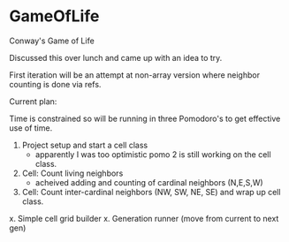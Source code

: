 # GameOfLife
Conway's Game of Life


Discussed this over lunch and came up with an idea to try.

First iteration will be an attempt at non-array version where neighbor counting is done via refs.


Current plan:

Time is constrained so will be running in three Pomodoro's to get effective use of time.

1. Project setup and start a cell class
    - apparently I was too optimistic pomo 2 is still working on the cell class.
2. Cell: Count living neighbors
    - acheived adding and counting of cardinal neighbors (N,E,S,W)
3. Cell: Count inter-cardinal neighbors (NW, SW, NE, SE) and wrap up cell class.

x. Simple cell grid builder
x. Generation runner (move from current to next gen)
